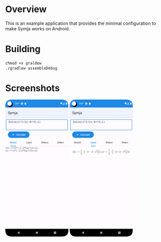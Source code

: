 # Overview

This is an example application that provides the minimal configuration to make Symja works on Android.

# Building

```shell
chmod +x graldew
./gradlew assembleDebug
```

# Screenshots

<img src="docs/img_1.png" width="200" height="auto"> <img src="docs/img_2.png" width="200" height="auto">
